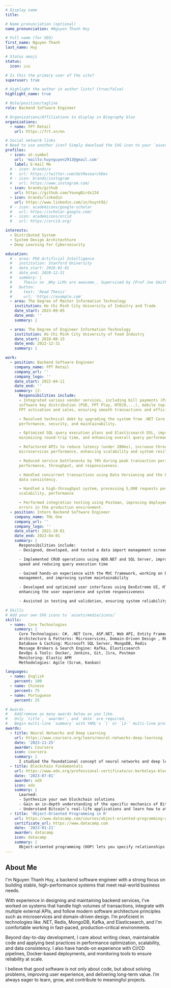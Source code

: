 ```yaml
---
# Display name
title: 

# Name pronunciation (optional)
name_pronunciation: #Nguyen Thanh Huy

# Full name (for SEO)
first_name: Nguyen Thanh
last_name: Huy

# Status emoji
status:
  icon: 🇻🇳

# Is this the primary user of the site?
superuser: true

# Highlight the author in author lists? (true/false)
highlight_name: true

# Role/position/tagline
role: Backend Software Engineer

# Organizations/Affiliations to display in Biography blox
organizations:
  - name: FPT Retail
    url: https://frt.vn/en

# Social network links
# Need to use another icon? Simply download the SVG icon to your `assets/media/icons/` folder.
profiles:
  - icon: at-symbol
    url: 'mailto:huynguyen2913@gmail.com'
    label: E-mail Me
  # - icon: brands/x
  #   url: https://twitter.com/GetResearchDev
  # - icon: brands/instagram
  #   url: https://www.instagram.com/
  - icon: brands/github
    url: https://github.com/YoungBirds134
  - icon: brands/linkedin
    url: https://www.linkedin.com/in/huynt92/
  # - icon: academicons/google-scholar
  #   url: https://scholar.google.com/
  # - icon: academicons/orcid
  #   url: https://orcid.org/

interests:
  - Distributed System
  - System Design Architechture
  - Deep Learning For Cybersecurity

education:
  # - area: PhD Artificial Intelligence
  #   institution: Stanford University
  #   date_start: 2016-01-01
  #   date_end: 2020-12-31
  #   summary: |
  #     Thesis on _Why LLMs are awesome_. Supervised by [Prof Joe Smith](https://example.com). Presented papers at 5 IEEE conferences with the contributions being published in 2 Springer journals.
  #   button:
  #     text: 'Read Thesis'
  #     url: 'https://example.com'
  - area: The Degree of Master Information Technology
    institution: Ho Chi Minh City University of Industry and Trade
    date_start: 2023-09-05
    date_end: ''
    summary: |

  - area: The Degree of Engineer Information Technology
    institution: Ho Chi Minh City University of Food Industry
    date_start: 2018-08-15
    date_end: 2022-12-31
    summary: |

work:
  - position: Backend Software Engineer
    company_name: FPT Retail
    company_url: ''
    company_logo: ''
    date_start: 2022-04-11
    date_end: ''
    summary: |2-
      Responsibilities include:
      - Integrated various vendor services, including bill payments (Payoo, SmartPay, Epay, FTEL,..),
      software key distribution (PSD, FPT Play, HTECH,...), mobile top-up and recharge, and SIM
      FPT activation and sales, ensuring smooth transactions and efficient system performance.

      - Resolved technical debt by upgrading the system from .NET Core 2.1 to .NET 6, improving
      performance, security, and maintainability.

      - Optimized SQL query execution plans and Elasticsearch DSL, improving indexing efficiency,
      minimizing round-trip time, and enhancing overall query performance.

      - Refactored APIs to reduce latency (under 200ms), increase throughput, and optimize
      microservices performance, enhancing scalability and system resilience.

      - Reduced service bottlenecks by 70% during peak transaction periods, enhancing system
      performance, throughput, and responsiveness.

      - Handled concurrent transactions using Data Versioning and the Pub/Sub Pattern, ensuring
      data consistency.

      - Handled a high-throughput system, processing 5,000 requests per second, ensuring
      scalability, performance

      - Performed integration testing using Postman, improving deployment accuracy and reducing
      errors in the production environment.
  - position: Intern Backend Software Engineer
    company_name: THL One
    company_url: ''
    company_logo: ''
    date_start: 2021-10-01
    date_end: 2022-04-01
    summary: |
      Responsibilities include:
      - Designed, developed, and tested a data import management screen for the ERP system

      - Implemented CRUD operations using ADO.NET and SQL Server, improving data processing
      speed and reducing query execution time

      - Gained hands-on experience with the MVC framework, working on backend logic, data flow
      management, and improving system maintainability

      - Developed and optimized user interfaces using DevExtreme UI, HTML/CSS, and JavaScript,
      enhancing the user experience and system responsiveness

      - Assisted in testing and validation, ensuring system reliability before deployment

# Skills
# Add your own SVG icons to `assets/media/icons/`
skills:
  - name: Core Technologies
    summary: |
      Core Technologies: C#, .NET Core, ASP.NET, Web API, Entity Framework Core
      Architecture & Patterns: Microservices, Domain-Driven Design , RESTful APIs
      Database & Caching: Microsoft SQL Server, MongoDB, Redis
      Message Brokers & Search Engine: Kafka, Elasticsearch
      DevOps & Tools: Docker, Jenkins, Git, Jira, Postman
      Monitoring: Elastic APM
      Methodologies: Agile (Scrum, Kanban)

languages:
  - name: English
    percent: 100
  - name: Chinese
    percent: 75
  - name: Portuguese
    percent: 25

# Awards.
#   Add/remove as many awards below as you like.
#   Only `title`, `awarder`, and `date` are required.
#   Begin multi-line `summary` with YAML's `|` or `|2-` multi-line prefix and indent 2 spaces below.
awards:
  - title: Neural Networks and Deep Learning
    url: https://www.coursera.org/learn/neural-networks-deep-learning
    date: '2023-11-25'
    awarder: Coursera
    icon: coursera
    summary: |
      I studied the foundational concept of neural networks and deep learning. By the end, I was familiar with the significant technological trends driving the rise of deep learning; build, train, and apply fully connected deep neural networks; implement efficient (vectorized) neural networks; identify key parameters in a neural network’s architecture; and apply deep learning to your own applications.
  - title: Blockchain Fundamentals
    url: https://www.edx.org/professional-certificate/uc-berkeleyx-blockchain-fundamentals
    date: '2023-07-01'
    awarder: edX
    icon: edx
    summary: |
      Learned:
      - Synthesize your own blockchain solutions
      - Gain an in-depth understanding of the specific mechanics of Bitcoin
      - Understand Bitcoin’s real-life applications and learn how to attack and destroy Bitcoin, Ethereum, smart contracts and Dapps, and alternatives to Bitcoin’s Proof-of-Work consensus algorithm
  - title: 'Object-Oriented Programming in R'
    url: https://www.datacamp.com/courses/object-oriented-programming-with-s3-and-r6-in-r
    certificate_url: https://www.datacamp.com
    date: '2023-01-21'
    awarder: datacamp
    icon: datacamp
    summary: |
      Object-oriented programming (OOP) lets you specify relationships between functions and the objects that they can act on, helping you manage complexity in your code. This is an intermediate level course, providing an introduction to OOP, using the S3 and R6 systems. S3 is a great day-to-day R programming tool that simplifies some of the functions that you write. R6 is especially useful for industry-specific analyses, working with web APIs, and building GUIs.
---
```


## About Me

I'm Nguyen Thanh Huy, a backend software engineer with a strong focus on building stable, high-performance systems that meet real-world business needs.

With experience in designing and maintaining backend services, I’ve worked on systems that handle high volumes of transactions, integrate with multiple external APIs, and follow modern software architecture principles such as microservices and domain-driven design. I’m proficient in technologies like .NET, Redis, MongoDB, Kafka, and Elasticsearch, and I'm comfortable working in fast-paced, production-critical environments.

Beyond day-to-day development, I care about writing clean, maintainable code and applying best practices in performance optimization, scalability, and data consistency. I also have hands-on experience with CI/CD pipelines, Docker-based deployments, and monitoring tools to ensure reliability at scale.

I believe that good software is not only about code, but about solving problems, improving user experience, and delivering long-term value. I’m always eager to learn, grow, and contribute to meaningful projects.
